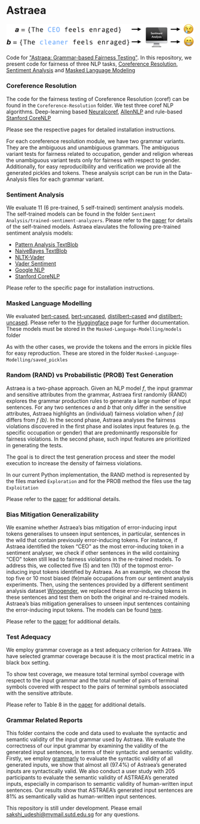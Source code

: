 

# Astraea

<p align="center">
<img src="./docs/astraea-use-case.png" alt="mode_master" width="700" height="auto" />
</p>

Code for ["Astraea: Grammar-based Fairness Testing"](https://arxiv.org/abs/2010.02542). In this repository, we present code for fairness of three
NLP tasks, [Coreference Resolution](https://demo.allennlp.org/coreference-resolution), 
[Sentiment Analysis](https://demo.allennlp.org/sentiment-analysis) and 
[Masked Language Modeling](https://demo.allennlp.org/masked-lm?text=The%20doctor%20ran%20to%20the%20emergency%20room%20to%20see%20%5BMASK%5D%20patient.)

###  Coreference Resolution
The code for the fairness testing of Coreference Resolution (coref) can be found in the `Coreference-Resolution` folder. We test three coref NLP algorithms. Deep-learning based [Neuralcoref](https://github.com/huggingface/neuralcoref), [AllenNLP](https://demo.allennlp.org/coreference-resolution/coreference-resolution) and rule-based [Stanford CoreNLP](https://stanfordnlp.github.io/CoreNLP/)

Please see the respective pages for detailed installation instructions. 

For each coreference resolution module, we have two grammar variants. They are the ambiguous and unambiguous grammars. The ambiguous variant tests for fairness related to occupation, gender and religion whereas the unambiguous variant tests only for fairness with respect to gender. Additionally, for easy reproducilbility and verification we provide all the generated pickles and tokens. These analysis script can be run in the Data-Analysis files for each grammar variant. 

### Sentiment Analysis

We evaluate 11 (6 pre-trained, 5 self-trained) sentiment analysis models. The self-trained models can be found in the folder `Sentiment Analysis/trained-sentiment-analyzers`. Please refer to the [paper](https://arxiv.org/abs/2010.02542) for details of the self-trained models. 
Astraea elavulates the following pre-trained sentiment analysis models:
* [Pattern Analysis TextBlob](https://textblob.readthedocs.io/en/dev/)
* [NaiveBayes TextBlob](https://textblob.readthedocs.io/en/dev/)
* [NLTK-Vader](https://www.nltk.org/_modules/nltk/sentiment/vader.html)
* [Vader Sentiment](https://pypi.org/project/vaderSentiment/)
* [Google NLP](https://cloud.google.com/natural-language)
* [Stanford CoreNLP](https://stanfordnlp.github.io/CoreNLP/)

Please refer to the specific page for installation instructions. 


### Masked Language Modelling
We evaluated [bert-cased](https://huggingface.co/bert-base-cased), [bert-uncased](https://huggingface.co/bert-base-uncased), [distilbert-cased](https://huggingface.co/distilbert-base-cased) and [distilbert-uncased](https://huggingface.co/distilbert-base-uncased). Please refer to the [Huggingface](https://huggingface.co/) page for further documentation. These models must be stored in the `Masked-Language-Modelling/models` folder

As with the other cases, we provide the tokens and the errors in pickle files for easy reproduction. These are stored in the folder `Masked-Language-Modelling/saved_pickles`



### Random (RAND) vs Probabilistic (PROB)  Test Generation

Astraea is a two-phase approach. Given an NLP model *f*, the input grammar and sensitive attributes from the
grammar, Astraea first randomly (RAND) explores the grammar production rules to generate a large number of input sentences. For any two sentences *a* and *b* that only differ in the sensitive attributes, Astraea highlights an (individual) fairness violation when *f (a)* differs from *f (b)*. In the second phase, Astraea analyses the fairness violations discovered in the first phase and isolates input features (e.g. the specific occupation or gender) that are predominantly responsible for fairness violations. In the second phase, such input features are prioritized in generating the tests. 

The goal is to direct the test generation process and steer the model execution to increase the density of fairness violations.

In our current Python implementation, the RAND method is represented by the files marked `Exploration` and for the PROB method the files use the tag `Exploitation`

Please refer to the [paper](https://arxiv.org/abs/2010.02542) for additional details.

### Bias Mitigation Generalizability 
We examine whether Astraea’s bias mitigation of error-inducing input tokens generalises to unseen input sentences, in particular, sentences in the wild that contain previously error-inducing tokens. For instance, if Astraea identified the token “CEO" as the most error-inducing token in a sentiment analyser, we check if other sentences in the wild containing “CEO" token still lead to fairness violations in the re-trained models. To address this, we collected five (5) and ten (10) of the topmost error-inducing input tokens identified by Astraea. As an example, we choose the top five or 10 most biased (fe)male occupations from our sentiment analysis experiments. Then, using the sentences provided by a different sentiment analysis dataset [Winogender](https://github.com/rudinger/winogender-schemas), we replaced these error-inducing tokens in these sentences and test them on both the original and re-trained models. Astraea’s bias mitigation generalises to unseen input sentences containing the error-inducing input tokens. The models can be found [here](https://zenodo.org/record/5221098).

Please refer to the [paper](https://arxiv.org/abs/2010.02542) for additional details.

### Test Adequacy

We employ grammar coverage as a test adequacy criterion for Astraea. We have selected grammar coverage because it is the most practical metric in a black box setting.

To show test coverage, we measure total terminal symbol coverage with respect to the input grammar and the total number of pairs of terminal symbols covered with respect to the pairs of terminal symbols associated with the sensitive attribute. 

Please refer to Table 8 in the [paper](https://arxiv.org/abs/2010.02542) for additional details.


### Grammar Related Reports
This folder contains the code and data used to evaluate the syntactic and semantic validity of the input grammar used by Astraea. 
We evaluate the correctness of our input grammar by examining the validity of the generated input sentences, in terms of their syntactic and semantic validity. 
Firstly, we employ [grammarly](https://www.grammarly.com/) to evaluate the syntactic validity of all generated inputs, we show that almost all (97.4%) of Astraea’s 
generated inputs are syntactically valid. We also conduct a user study with 205 participants to evaluate the semantic validity of ASTRAEA’s generated inputs, 
especially in comparison to semantic validity of human-written input sentences. Our results show that ASTRAEA’s generated input sentences are 81% as semantically 
valid as human-written input sentences.


This repository is still under development. Please email sakshi_udeshi@mymail.sutd.edu.sg for any questions.
